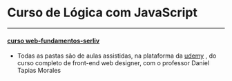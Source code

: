 # Curso de Lógica com JavaScript
***
#### [curso web-fundamentos-serliv]( https://www.udemy.com/course/curso-web-design-fundamentos-aprenda-html-css-e-javascript/?couponCode=KEEPLEARNING)

* Todas as pastas são de aulas assistidas, na plataforma da [udemy](https://www.udemy.com/) ,
do curso completo de front-end web designer, com o professor Daniel Tapias Morales
